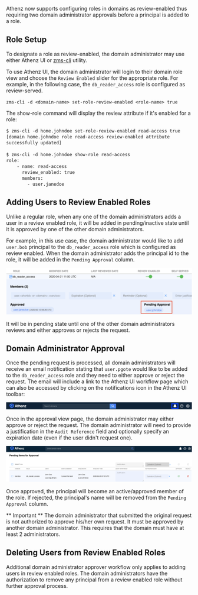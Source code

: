 Athenz now supports configuring roles in domains as review-enabled thus requiring two domain
administrator approvals before a principal is added to a role.

## Role Setup

To designate a role as review-enabled, the domain administrator may use either
Athenz UI or [zms-cli](zms_client.md) utility.

To use Athenz UI, the domain administrator will login to their domain role view and
choose the `Review Enabled` slider for the appropriate role. For example, in the following
case, the `db_reader_access` role is configured as review-served.

```
zms-cli -d <domain-name> set-role-review-enabled <role-name> true
```

The show-role command will display the review attribute if it's enabled for a role:

```
$ zms-cli -d home.johndoe set-role-review-enabled read-access true
[domain home.johndoe role read-access review-enabled attribute successfully updated]

$ zms-cli -d home.johndoe show-role read-access
role:
    - name: read-access
      review_enabled: true
      members:
        - user.janedoe
```

## Adding Users to Review Enabled Roles

Unlike a regular role, when any one of the domain administrators adds a user
in a review enabled role, it will be added in pending/inactive state until it is
approved by one of the other domain administrators.

For example, in this use case, the domain administrator  would like to add
`user.bob` principal to the `db_reader_access` role which is configured as
review enabled. When the domain administrator adds the principal id to the role,
it will be added in the `Pending Approval` column.

![Self-served pending-approval request](images/role_pending_approval_request.png)

It will be in pending state until one of the other domain administrators reviews and
either approves or rejects the request.

## Domain Administrator Approval

Once the pending request is processed, all domain administrators will receive an email
notification stating that `user.pgote` would like to be added to the `db_reader_access`
role and they need to either approve or reject the request. The email will include a link
to the Athenz UI workflow page which can also be accessed by clicking on the notifications
icon in the Athenz UI toolbar:

![UI notification icon](images/notification_workflow_icon.png)

Once in the approval view page, the domain administrator may either approve or reject the request.
The domain administrator will need to provide a justification in the `Audit Reference` field
and optionally specify an expiration date (even if the user didn't request one).

![UI approval workflow](images/approval_workflow_page.png)

Once approved, the principal will become an active/approved member of the role. If rejected,
the principal's name will be removed from the `Pending Approval` column.

** Important ** The domain administrator that submitted the original request is not authorized
to approve his/her own request. It must be approved by another domain administrator.
This requires that the domain must have at least 2 administrators.

## Deleting Users from Review Enabled Roles

Additional domain administrator approver workflow only applies to adding users in review
enabled roles. The domain administrators have the authorization to remove any principal
from a review enabled role without further approval process.
